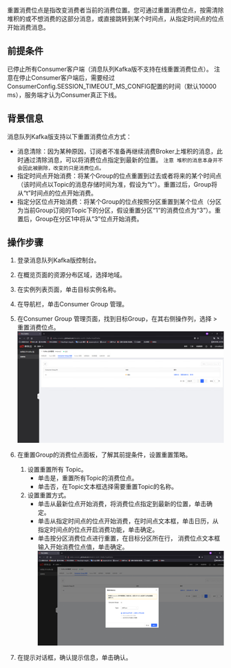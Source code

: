 重置消费位点是指改变消费者当前的消费位置。您可通过重置消费位点，按需清除堆积的或不想消费的这部分消息，或直接跳转到某个时间点，从指定时间点的位点开始消费消息。

## 前提条件
已停止所有Consumer客户端（消息队列Kafka版不支持在线重置消费位点）。
注意在停止Consumer客户端后，需要经过ConsumerConfig.SESSION_TIMEOUT_MS_CONFIG配置的时间（默认10000 ms），服务端才认为Consumer真正下线。
## 背景信息
消息队列Kafka版支持以下重置消费位点方式：

- 消息清除：因为某种原因，订阅者不准备再继续消费Broker上堆积的消息，此时通过清除消息，可以将消费位点指定到最新的位置。
`注意 堆积的消息本身并不会因此被删除，改变的只是消费位点。`
- 指定时间点开始消费：将某个Group的位点重置到过去或者将来的某个时间点（该时间点以Topic的消息存储时间为准，假设为“t”）。重置过后，Group将从“t”时间点的位点开始消费。
- 指定分区位点开始消费：将某个Group的位点按照分区重置到某个位点（分区为当前Group订阅的Topic下的分区，假设重置分区“1”的消费位点为“3”）。重置后，Group在分区1中将从“3”位点开始消费。
## 操作步骤
1. 登录消息队列Kafka版控制台。
2. 在概览页面的资源分布区域，选择地域。
3. 在实例列表页面，单击目标实例名称。
4. 在导航栏，单击Consumer Group 管理。
5. 在Consumer Group 管理页面，找到目标Group，在其右侧操作列，选择 > 重置消费位点。
![consumergroup](/documentation/Middleware/JCS-for-Kafka/image/consumergroup.png)

6. 在重置Group的消费位点面板，了解其前提条件，设置重置策略。
   1. 设置重置所有 Topic。
      - 单击是，重置所有Topic的消费位点。
      - 单击否，在Topic文本框选择需要重置Topic的名称。
   2. 设置重置方式。
      - 单击从最新位点开始消费，将消费位点指定到最新的位置，单击确定。
      - 单击从指定时间点的位点开始消费，在时间点文本框，单击日历，从指定时间点的位点开启消费功能，单击确定。
      - 单击按分区消费位点进行重置，在目标分区所在行， 消费位点文本框输入开始消费位点值，单击确定。
![重置消费位点](/documentation/Middleware/JCS-for-Kafka/image/重置消费位点.png)
7. 在提示对话框，确认提示信息，单击确认。
